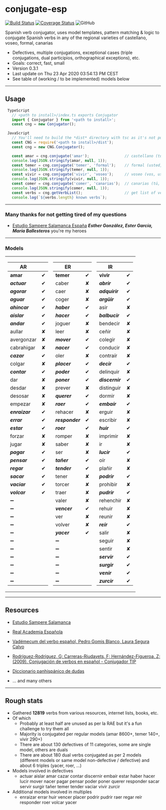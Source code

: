 # conjugate-esp

[![Build Status](https://travis-ci.org/jirimracek/conjugate-esp.svg?branch=master)](https://travis-ci.org/jirimracek/conjugate-esp)
[![Coverage Status](https://coveralls.io/repos/github/jirimracek/conjugate-esp/badge.svg?branch=master)](https://coveralls.io/github/jirimracek/conjugate-esp?branch=master)
![GitHub](https://img.shields.io/github/license/jirimracek/conjugate-esp)

Spanish verb conjugator, uses model templates, pattern matching & logic to conjugate Spanish verbs in any of the regional varieties of castellano, voseo, formal, canarias

- Defectives, multiple conjugations, exceptional cases (triple conjugations, dual participios, orthographical exceptions), etc.
- Goals: correct, fast, small
- Version 0.3.1
- Last update on Thu 23 Apr 2020 03:54:13 PM CEST
- See table of (working / to be implemented) models below

____

## Usage

```typescript
 TypeScript
   // <path to install>/index.ts exports Conjugator
   import { Conjugator } from '<path to install>';
   const cng = new Conjugator();
```

```javascript
 JavaScript
   // You'll need to build the *dist* directory with tsc as it's not pushed to the repository
   const CNG = require('<path to install>/dist');
   const cng = new CNG.Conjugator();
```

```javascript
   const amar = cng.conjugate('amar');                // castellano (tú, vosotros), default region
   console.log(JSON.stringify(amar, null, 1));
   const temer = cng.conjugate('temer', 'formal');    // formal (usted, ustedes)
   console.log(JSON.stringify(temer, null, 1));
   const vivir = cng.conjugate('vivir', 'voseo');     // voseo (vos, ustedes)
   console.log(JSON.stringify(vivir, null, 1));
   const comer = cng.conjugate('comer', 'canarias');  // canarias (tú, ustedes)
   console.log(JSON.stringify(comer, null, 1));
   const verbs = cng.getVerbList();                   // get list of verbs (string[])
   console.log(`${verbs.length} known verbs`);
```

____

### Many thanks for not getting tired of my questions

- [Estudio Sampere Salamanca España](http://www.sampere.com/learn-spanish/spanish-courses-salamanca.html "Sampere Salamanca") ***Esther González, Ester García, María Ballesteros*** you're my heroes

____

### Models

<table>
<tr><td>

| AR            | |
|---------------|:-----------:|
| **amar** | &#x2714; |
| ***actuar*** | &#x2714; |
| ***agorar*** | &#x2714; |
| ***aguar*** | &#x2714; |
| ***ahincar*** | &#x2714; |
| ***aislar*** | &#x2714; |
| ***andar*** | &#x2714; |
| aullar | &#x2718; |
| avergonzar | &#x2718; |
| cabrahigar | &#x2718; |
| ***cazar*** | &#x2714; |
| colgar | &#x2718; |
| ***contar*** | &#x2714; |
| dar | &#x2718; |
| desdar | &#x2718; |
| desosar | &#x2718; |
| empezar | &#x2718; |
| ***enraizar*** | &#x2714; |
| ***errar*** | &#x2714; |
| ***estar*** | &#x2714; |
| forzar | &#x2718; |
| jugar | &#x2718; |
| ***pagar*** | &#x2714; |
| ***pensar*** | &#x2714; |
| ***regar*** | &#x2714; |
| ***sacar*** | &#x2714; |
| ***vaciar*** | &#x2714; |
| ***volcar*** | &#x2714; |
|&#x2796;||
|&#x2796;||
|&#x2796;||
|&#x2796;||
|&#x2796;||
|&#x2796;||
|&#x2796;||
|&#x2796;||
|&#x2796;||
|&#x2796;||
|&#x2796;||
</td><td>

| ER            | |
|---------------|:-----------:|
| **temer** | &#x2714; |
| caber | &#x2718; |
| caer | &#x2718; |
| coger | &#x2718; |
| ***haber*** | &#x2714; |
| ***hacer*** | &#x2714; |
| joguer | &#x2718; |
| leer | &#x2718; |
| ***mover*** | &#x2714; |
| ***nacer*** | &#x2714; |
| oler | &#x2718; |
| ***placer*** | &#x2714; |
| ***poder*** | &#x2714; |
| ***poner*** | &#x2714; |
| prever | &#x2718; |
| ***querer*** | &#x2714; |
| ***raer*** | &#x2714; |
| rehacer | &#x2718; |
| ***responder*** | &#x2714; |
| ***roer*** | &#x2714; |
| romper | &#x2718; |
| saber | &#x2718; |
| ser | &#x2718; |
| ***tañer*** | &#x2714; |
| ***tender*** | &#x2714; |
| tener | &#x2718; |
| torcer | &#x2718; |
| traer | &#x2718; |
| valer | &#x2718; |
| ***vencer*** | &#x2714; |
| ver | &#x2718; |
| volver | &#x2718; |
| ***yacer*** | &#x2714; |
|&#x2796;||
|&#x2796;||
|&#x2796;||
|&#x2796;||
|&#x2796;||
|&#x2796;||
</td><td>

| IR            | |
|---------------|:-----------:|
| **vivir** | &#x2714; |
| ***abrir*** | &#x2714; |
| ***adquirir*** | &#x2714; |
| ***argüir*** | &#x2714; |
| asir | &#x2718; |
| ***balbucir*** | &#x2714; |
| bendecir | &#x2718; |
| ceñir | &#x2718; |
| colegir | &#x2718; |
| conducir | &#x2718; |
| contraír | &#x2718; |
| ***decir*** | &#x2714; |
| delinquir | &#x2718; |
| ***discernir*** | &#x2714; |
| distinguir | &#x2718; |
| dormir | &#x2718; |
| ***embaír*** | &#x2714; |
| erguir | &#x2718; |
| escribir | &#x2718; |
| ***huir*** | &#x2714; |
| imprimir | &#x2718; |
| ir | &#x2718; |
| ***lucir*** | &#x2714; |
| oír | &#x2718; |
| plañir | &#x2718; |
| ***podrir*** | &#x2714; |
| prohibir | &#x2718; |
| ***pudrir*** | &#x2714; |
| rehenchir | &#x2718; |
| rehuir | &#x2718; |
| reunir | &#x2718; |
| ***reír*** | &#x2714; |
| salir | &#x2718; |
| seguir | &#x2718; |
| sentir | &#x2718; |
| ***servir*** | &#x2714; |
| ***surgir*** | &#x2714; |
| ***venir*** | &#x2714; |
| ***zurcir*** | &#x2714; |
</td></tr> </table>

____

## Resources

- [Estudio Sampere Salamanca](http://www.sampere.com/learn-spanish/spanish-courses-salamanca.html "Sampere Salamanca")

- [Real Academia Española](https://www.rae.es "RAE")

- [Vadémecum del verbo español, Pedro Gomis Blanco, Laura Segura Calvo](https://www.amazon.es/Vad%C3%A9mecum-verbo-espa%C3%B1ol-Pedro-Blanco/dp/8497783875 "Amazon.es")

- [Rodríguez-Rodríguez, G; Carreras-Riudavets, F; Hernández-Figueroa, Z; (2009). Conjugación de verbos en español - Conjugador TIP](https://tulengua.es "Conjugador TIP")

- [Diccionario panhispánico de dudas](https://www.casadellibro.com/libro-diccionario-panhispanico-de-dudas-2-ed/9788429406238/1051481 "Casa del libro" )

- ... and many others

____

## Rough stats

- Gathered **12819** verbs from various resources, internet lists, books, etc.
- Of which
  - Probably at least half are unused as per la RAE but it's a fun challenge to try them all
  - Majority is conjugated per regular models (amar 8600+, temer 140+, vivir 290+)
  - There are about 130 defectives of 11 categories, some are single model, others are duals
  - There are about 180 dual verbs conjugated as per 2 models (different models or same model non-defective / defective) and about 6 triples (yacer, roer, ...)
- Models involved in defectives
  - actuar aislar amar cazar contar discernir embaír estar haber hacer lucir mover nacer pagar pensar poder poner querer responder sacar servir surgir tañer temer tender vaciar vivir zurcir
- Additional models involved in multiples
  - enraizar errar huir vencer placer podrir pudrir raer regar reír responder roer volcar yacer
